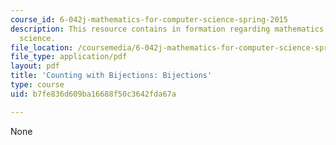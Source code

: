 ```yaml
---
course_id: 6-042j-mathematics-for-computer-science-spring-2015
description: This resource contains in formation regarding mathematics for computer
  science.
file_location: /coursemedia/6-042j-mathematics-for-computer-science-spring-2015/b7fe836d609ba16688f50c3642fda67a_MIT6_042JS16_Bijections.pdf
file_type: application/pdf
layout: pdf
title: 'Counting with Bijections: Bijections'
type: course
uid: b7fe836d609ba16688f50c3642fda67a

---
```

None